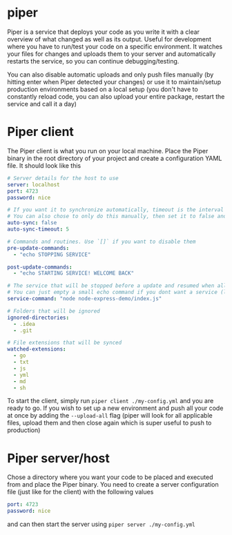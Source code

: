 # piper
Piper is a service that deploys your code as you write it with a clear overview of what changed as well as its output. Useful for development where you have to run/test your code on a specific environment.
It watches your files for changes and uploads them to your server and automatically restarts the service, so you can continue debugging/testing.

You can also disable automatic uploads and only push files manually (by hitting enter when Piper detected your changes) or use it to maintain/setup production environments based on a local setup (you don't have to constantly reload code, you can also upload your entire package, restart the service and call it a day)

# Piper client
The Piper client is what you run on your local machine. Place the Piper binary in the root directory of your project and create a configuration YAML file. It should look like this
```yaml
# Server details for the host to use
server: localhost
port: 4723
password: nice

# If you want it to synchronize automatically, timeout is the interval where files will be uploaded (if changed) in seconds
# You can also chose to only do this manually, then set it to false and just use the ENTER key in the CUI
auto-sync: false
auto-sync-timeout: 5

# Commands and routines. Use `[]` if you want to disable them
pre-update-commands:
  - "echo STOPPING SERVICE"

post-update-commands:
  - "echo STARTING SERVICE! WELCOME BACK"

# The service that will be stopped before a update and resumed when all the files are in place
# You can just empty a small echo command if you dont want a service (like python, nodejs or go) to start/stop
service-command: "node node-express-demo/index.js"

# Folders that will be ignored
ignored-directories:
  - .idea
  - .git

# File extensions that will be synced
watched-extensions:
  - go
  - txt
  - js
  - yml
  - md
  - sh
```
To start the client, simply run `piper client ./my-config.yml` and you are ready to go. If you wish to set up a new environment and push all your code at once by adding the `--upload-all` flag (piper will look for all applicable files, upload them and then close again which is super useful to push to production)

# Piper server/host
Chose a directory where you want your code to be placed and executed from and place the Piper binary.
You need to create a server configuration file (just like for the client) with the following values
```yaml
port: 4723
password: nice
```
and can then start the server using `piper server ./my-config.yml`
